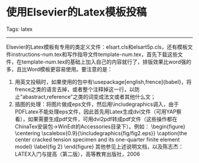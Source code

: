# 使用Elsevier的Latex模板投稿
Tags: latex

------

Elsevier的Latex模板有专用的类定义文件：elsart.cls和elsart5p.cls，还有模板文件instructions-num.tex和写作指导文件template-num.tex，首先下载这些文件，在template-num.tex的基础上加入自己的内容就行了，排版效果比word强的多，且比Word模板更容易使用。要注意的是： 
1. 用英文投稿时，如果使用的包中有\usepackage[english,frence]{babel}，将frence之类的语言去掉，或者整个注释掉这一行，以防止”abastract,reference”之类的词变成法文或者其他什么文； 
2. 插图的处理：将图片做成eps文件，然后用\includegraphics调入，由于PDFLatex不能处理eps文件，因此首先用Latex生成dvi文件（可用YAP察看），如果需要生成pdf文件，可用dvi2pdf转成pdf文件（这些操作都在ChinaTex安装包->WinEdt的Accessories目录下）。例如： 
\begin{figure} 
\centering \scalebox{0.9}{\includegraphics{fig/fig2.eps}} 
\caption{the center cracked tension specimen and its one-quarter finite element model} \label{fig 2} 
\end{figure} 
其他参见上述说明文档，以及陈志杰：LATEX入门与提高（第二版），高等教育出版社，2006